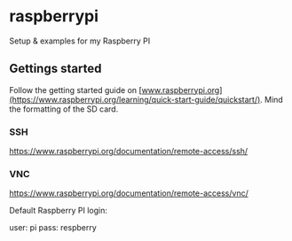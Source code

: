 # raspberrypi
Setup &amp; examples for my Raspberry PI


## Gettings started

Follow the getting started guide on [www.raspberrypi.org](https://www.raspberrypi.org/learning/quick-start-guide/quickstart/). 
Mind the formatting of the SD card.

### SSH
https://www.raspberrypi.org/documentation/remote-access/ssh/

### VNC
https://www.raspberrypi.org/documentation/remote-access/vnc/


Default Raspberry PI login:

user: pi
pass: respberry
